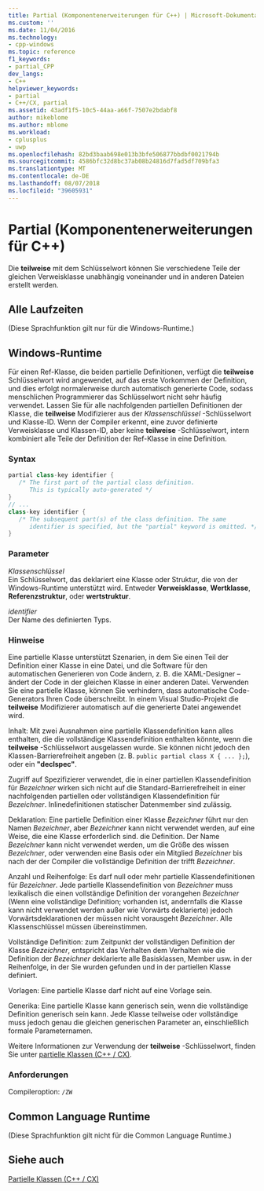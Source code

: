 ```yaml
---
title: Partial (Komponentenerweiterungen für C++) | Microsoft-Dokumentation
ms.custom: ''
ms.date: 11/04/2016
ms.technology:
- cpp-windows
ms.topic: reference
f1_keywords:
- partial_CPP
dev_langs:
- C++
helpviewer_keywords:
- partial
- C++/CX, partial
ms.assetid: 43adf1f5-10c5-44aa-a66f-7507e2bdabf8
author: mikeblome
ms.author: mblome
ms.workload:
- cplusplus
- uwp
ms.openlocfilehash: 82bd3baab698e013b3bfe506877bbdbf0021794b
ms.sourcegitcommit: 4586bfc32d8bc37ab08b24816d7fad5df709bfa3
ms.translationtype: MT
ms.contentlocale: de-DE
ms.lasthandoff: 08/07/2018
ms.locfileid: "39605931"
---
```

# <a name="partial--c-component-extensions"></a>Partial (Komponentenerweiterungen für C++)
Die **teilweise** mit dem Schlüsselwort können Sie verschiedene Teile der gleichen Verweisklasse unabhängig voneinander und in anderen Dateien erstellt werden.  
  
## <a name="all-runtimes"></a>Alle Laufzeiten  
 (Diese Sprachfunktion gilt nur für die Windows-Runtime.)  
  
## <a name="windows-runtime"></a>Windows-Runtime  
 Für einen Ref-Klasse, die beiden partielle Definitionen, verfügt die **teilweise** Schlüsselwort wird angewendet, auf das erste Vorkommen der Definition, und dies erfolgt normalerweise durch automatisch generierte Code, sodass menschlichen Programmierer das Schlüsselwort nicht sehr häufig verwendet. Lassen Sie für alle nachfolgenden partiellen Definitionen der Klasse, die **teilweise** Modifizierer aus der *Klassenschlüssel* -Schlüsselwort und Klasse-ID. Wenn der Compiler erkennt, eine zuvor definierte Verweisklasse und Klassen-ID, aber keine **teilweise** -Schlüsselwort, intern kombiniert alle Teile der Definition der Ref-Klasse in eine Definition.  
  
### <a name="syntax"></a>Syntax  
  
```cpp  
partial class-key identifier {  
   /* The first part of the partial class definition. 
      This is typically auto-generated */  
}  
// ...  
class-key identifier {  
   /* The subsequent part(s) of the class definition. The same 
      identifier is specified, but the "partial" keyword is omitted. */  
}  
```  
  
### <a name="parameters"></a>Parameter  
 *Klassenschlüssel*  
 Ein Schlüsselwort, das deklariert eine Klasse oder Struktur, die von der Windows-Runtime unterstützt wird. Entweder **Verweisklasse**, **Wertklasse**, **Referenzstruktur**, oder **wertstruktur**.  
  
 *identifier*  
 Der Name des definierten Typs.  
  
### <a name="remarks"></a>Hinweise  
 Eine partielle Klasse unterstützt Szenarien, in dem Sie einen Teil der Definition einer Klasse in eine Datei, und die Software für den automatischen Generieren von Code ändern, z. B. die XAML-Designer – ändert der Code in der gleichen Klasse in einer anderen Datei. Verwenden Sie eine partielle Klasse, können Sie verhindern, dass automatische Code-Generators Ihren Code überschreibt. In einem Visual Studio-Projekt die **teilweise** Modifizierer automatisch auf die generierte Datei angewendet wird.  
  
 Inhalt: Mit zwei Ausnahmen eine partielle Klassendefinition kann alles enthalten, die die vollständige Klassendefinition enthalten könnte, wenn die **teilweise** -Schlüsselwort ausgelassen wurde. Sie können nicht jedoch den Klassen-Barrierefreiheit angeben (z. B. `public partial class X { ... };`), oder ein **"declspec"**.  
  
 Zugriff auf Spezifizierer verwendet, die in einer partiellen Klassendefinition für *Bezeichner* wirken sich nicht auf die Standard-Barrierefreiheit in einer nachfolgenden partiellen oder vollständigen Klassendefinition für *Bezeichner*. Inlinedefinitionen statischer Datenmember sind zulässig.  
  
 Deklaration: Eine partielle Definition einer Klasse *Bezeichner* führt nur den Namen *Bezeichner*, aber *Bezeichner* kann nicht verwendet werden, auf eine Weise, die eine Klasse erforderlich sind. die Definition. Der Name *Bezeichner* kann nicht verwendet werden, um die Größe des wissen *Bezeichner*, oder verwenden eine Basis oder ein Mitglied *Bezeichner* bis nach der der Compiler die vollständige Definition der trifft *Bezeichner*.  
  
 Anzahl und Reihenfolge: Es darf null oder mehr partielle Klassendefinitionen für *Bezeichner*. Jede partielle Klassendefinition von *Bezeichner* muss lexikalisch die einen vollständige Definition der vorangehen *Bezeichner* (Wenn eine vollständige Definition; vorhanden ist, andernfalls die Klasse kann nicht verwendet werden außer wie Vorwärts deklarierte) jedoch Vorwärtsdeklarationen der müssen nicht vorausgeht *Bezeichner*. Alle Klassenschlüssel müssen übereinstimmen.  
  
 Vollständige Definition: zum Zeitpunkt der vollständigen Definition der Klasse *Bezeichner*, entspricht das Verhalten dem Verhalten wie die Definition der *Bezeichner* deklarierte alle Basisklassen, Member usw. in der Reihenfolge, in der Sie wurden gefunden und in der partiellen Klasse definiert.  
  
 Vorlagen: Eine partielle Klasse darf nicht auf eine Vorlage sein.  
  
 Generika: Eine partielle Klasse kann generisch sein, wenn die vollständige Definition generisch sein kann. Jede Klasse teilweise oder vollständige muss jedoch genau die gleichen generischen Parameter an, einschließlich formale Parameternamen.  
  
 Weitere Informationen zur Verwendung der **teilweise** -Schlüsselwort, finden Sie unter [partielle Klassen (C++ / CX)](http://go.microsoft.com/fwlink/p/?LinkId=249023).  
  
### <a name="requirements"></a>Anforderungen  
 Compileroption: `/ZW`  
  
## <a name="common-language-runtime"></a>Common Language Runtime  
 (Diese Sprachfunktion gilt nicht für die Common Language Runtime.)  
  
## <a name="see-also"></a>Siehe auch  
 [Partielle Klassen (C++ / CX)](http://go.microsoft.com/fwlink/p/?LinkId=249023)